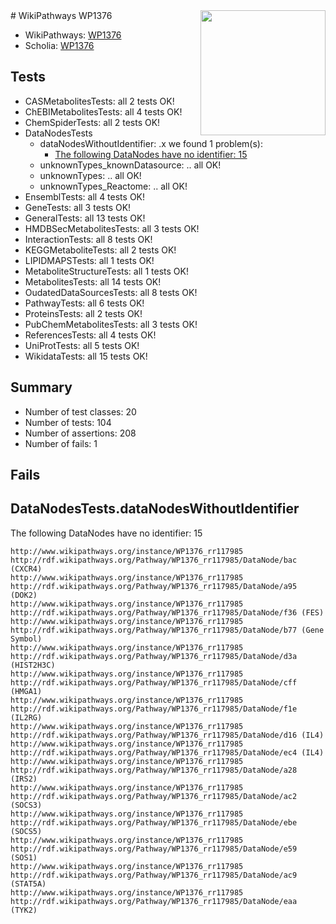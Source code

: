 <img style="float: right; width: 200px" src="https://upload.wikimedia.org/wikipedia/commons/thumb/8/83/Wplogo_with_text_500.png/640px-Wplogo_with_text_500.png" />
# WikiPathways WP1376

* WikiPathways: [WP1376](https://wikipathways.org/pathways/WP1376)
* Scholia: [WP1376](https://scholia.toolforge.org/wikipathways/WP1376)
## Tests
* CASMetabolitesTests: all 2 tests OK!
* ChEBIMetabolitesTests: all 4 tests OK!
* ChemSpiderTests: all 2 tests OK!
* DataNodesTests
    * dataNodesWithoutIdentifier: .x we found 1 problem(s):
        * [The following DataNodes have no identifier: 15](#8792c495)
    * unknownTypes_knownDatasource: .. all OK!
    * unknownTypes: .. all OK!
    * unknownTypes_Reactome: .. all OK!
* EnsemblTests: all 4 tests OK!
* GeneTests: all 3 tests OK!
* GeneralTests: all 13 tests OK!
* HMDBSecMetabolitesTests: all 3 tests OK!
* InteractionTests: all 8 tests OK!
* KEGGMetaboliteTests: all 2 tests OK!
* LIPIDMAPSTests: all 1 tests OK!
* MetaboliteStructureTests: all 1 tests OK!
* MetabolitesTests: all 14 tests OK!
* OudatedDataSourcesTests: all 8 tests OK!
* PathwayTests: all 6 tests OK!
* ProteinsTests: all 2 tests OK!
* PubChemMetabolitesTests: all 3 tests OK!
* ReferencesTests: all 4 tests OK!
* UniProtTests: all 5 tests OK!
* WikidataTests: all 15 tests OK!


## Summary

* Number of test classes: 20
* Number of tests: 104
* Number of assertions: 208
* Number of fails: 1

## Fails

<a name="8792c495" />

## DataNodesTests.dataNodesWithoutIdentifier

The following DataNodes have no identifier: 15
```
http://www.wikipathways.org/instance/WP1376_rr117985 http://rdf.wikipathways.org/Pathway/WP1376_rr117985/DataNode/bac (CXCR4)
http://www.wikipathways.org/instance/WP1376_rr117985 http://rdf.wikipathways.org/Pathway/WP1376_rr117985/DataNode/a95 (DOK2)
http://www.wikipathways.org/instance/WP1376_rr117985 http://rdf.wikipathways.org/Pathway/WP1376_rr117985/DataNode/f36 (FES)
http://www.wikipathways.org/instance/WP1376_rr117985 http://rdf.wikipathways.org/Pathway/WP1376_rr117985/DataNode/b77 (Gene Symbol)
http://www.wikipathways.org/instance/WP1376_rr117985 http://rdf.wikipathways.org/Pathway/WP1376_rr117985/DataNode/d3a (HIST2H3C)
http://www.wikipathways.org/instance/WP1376_rr117985 http://rdf.wikipathways.org/Pathway/WP1376_rr117985/DataNode/cff (HMGA1)
http://www.wikipathways.org/instance/WP1376_rr117985 http://rdf.wikipathways.org/Pathway/WP1376_rr117985/DataNode/f1e (IL2RG)
http://www.wikipathways.org/instance/WP1376_rr117985 http://rdf.wikipathways.org/Pathway/WP1376_rr117985/DataNode/d16 (IL4)
http://www.wikipathways.org/instance/WP1376_rr117985 http://rdf.wikipathways.org/Pathway/WP1376_rr117985/DataNode/ec4 (IL4)
http://www.wikipathways.org/instance/WP1376_rr117985 http://rdf.wikipathways.org/Pathway/WP1376_rr117985/DataNode/a28 (IRS2)
http://www.wikipathways.org/instance/WP1376_rr117985 http://rdf.wikipathways.org/Pathway/WP1376_rr117985/DataNode/ac2 (SOCS3)
http://www.wikipathways.org/instance/WP1376_rr117985 http://rdf.wikipathways.org/Pathway/WP1376_rr117985/DataNode/ebe (SOCS5)
http://www.wikipathways.org/instance/WP1376_rr117985 http://rdf.wikipathways.org/Pathway/WP1376_rr117985/DataNode/e59 (SOS1)
http://www.wikipathways.org/instance/WP1376_rr117985 http://rdf.wikipathways.org/Pathway/WP1376_rr117985/DataNode/ac9 (STAT5A)
http://www.wikipathways.org/instance/WP1376_rr117985 http://rdf.wikipathways.org/Pathway/WP1376_rr117985/DataNode/eaa (TYK2)
```

